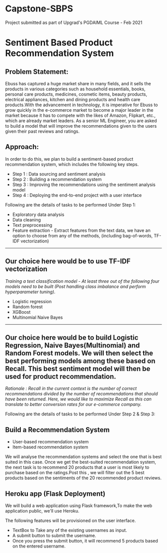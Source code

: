 # Capstone-SBPS
Project submitted as part of Upgrad's PGDAIML Course - Feb 2021

# Sentiment Based Product Recommendation System

## Problem Statement:
Ebuss has captured a huge market share in many fields, and it sells the products in various categories such as household essentials, books, personal care products, medicines, cosmetic items, beauty products, electrical appliances, kitchen and dining products and health care products.With the advancement in technology, it is imperative for Ebuss to grow quickly in the e-commerce market to become a major leader in the market because it has to compete with the likes of Amazon, Flipkart, etc., which are already market leaders. As a senior ML Engineer, you are asked to build a model that will improve the recommendations given to the users given their past reviews and ratings.

## Approach:
In order to do this, we plan to build a sentiment-based product recommendation system, which includes the following key steps.

* Step 1 : Data sourcing and sentiment analysis
* Step 2 : Building a recommendation system
* Step 3 : Improving the recommendations using the sentiment analysis model
* Step 4 : Deploying the end-to-end project with a user interface

Following are the details of tasks to be performed Under Step 1:

* Exploratory data analysis
* Data cleaning
* Text preprocessing
* Feature extraction - Extract features from the text data, we have an option to choose from any of the methods, (including bag-of-words, 
TF-IDF vectorization)

---------
Our choice here would be to use TF-IDF vectorization
---------

*Training a text classification model - At least three out of the following four models need to be built (Post handling class imbalance and perform hyperparameter tuning).*

* Logistic regression
* Random forest
* XGBoost
* Multinomial Naive Bayes

--------
Our choice here would be to build Logistic Regression, Naive Bayes(Multinomial) and Random Forest models. We will then select the best performing models among these based on Recall. This best sentiment model will then be used for product recommendation.
--------

*Rationale : Recall in the current context is the number of correct recommendations divided by the number of recommendations that should have been returned. Here, we would like to maximize Recall as this can translate to better conversion rates for our e-commerce company.*

Following are the details of tasks to be performed Under Step 2 & Step 3:

## Build a Recommendation System

* User-based recommendation system
* Item-based recommendation system

We will analyse the recommendation systems and select the one that is best suited in this case. Once we get the best-suited recommendation system, the next task is to recommend 20 products that a user is most likely to purchase based on the ratings.Post this , we will filter out the 5 best products based on the sentiments of the 20 recommended product reviews.

## Heroku app (Flask Deployment)
We will build a web application using Flask framework,To make the web application public, we'll use Heroku.

The following features will be provisioned on the user interface.

* TextBox to Take any of the existing usernames as input.
* A submit button to submit the username.
* Once you press the submit button, it will recommend 5 products based on the entered username.
